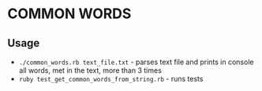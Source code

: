 # COMMON WORDS

## Usage

- `./common_words.rb text_file.txt` - parses text file and prints in console all words, met in the text, more than 3 times
- `ruby test_get_common_words_from_string.rb` - runs tests